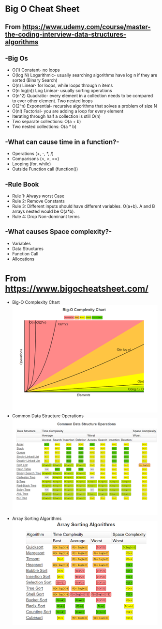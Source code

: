 # Big O Cheat Sheet
## From https://www.udemy.com/course/master-the-coding-interview-data-structures-algorithms

## -Big Os
- O(1) Constant- no loops
- O(log N) Logarithmic- usually searching algorithms have log n if they are sorted (Binary Search)
- O(n) Linear- for loops, while loops through n items
- O(n log(n)) Log Liniear- usually sorting operations
- O(n^2) Quadratic- every element in a collection needs to be compared to ever other element. Two nested loops
- O(2^n) Exponential- recursive algorithms that solves a problem of size N
- O(n!) Factorial- you are adding a loop for every element
- Iterating through half a collection is still O(n)
- Two separate collections: O(a + b)
- Two nested collections: O(a * b)

## -What can cause time in a function?-
- Operations (+, -, *, /)
- Comparisons (<, >, ==)
- Looping (for, while)
- Outside Function call (function())

## -Rule Book
- Rule 1: Always worst Case
- Rule 2: Remove Constants
- Rule 3: Different inputs should have different variables. O(a+b).
A and B arrays nested would be O(a*b). 
- Rule 4: Drop Non-dominant terms

## -What causes Space complexity?-
- Variables
- Data Structures
- Function Call
- Allocations

# From https://www.bigocheatsheet.com/
- Big-O Complexity Chart
![alt text](images/1.png)
- Common Data Structure Operations
![alt text](images/2.png)
- Array Sorting Algorithms
![alt text](images/3.png)

